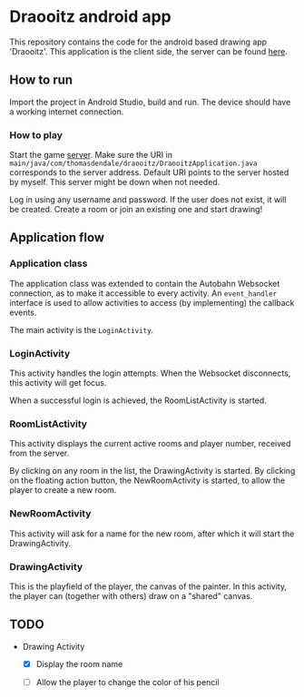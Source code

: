 # Draooitz android app

This repository contains the code for the android based drawing app 'Draooitz'. This application is the client side, the server can be found [here](https://github.com/Nananas/Draooitz-server).


## How to run
Import the project in Android Studio, build and run. The device should have a working internet connection.

### How to play
Start the game [server](https://github.com/Nananas/Draooitz-server). Make sure the URI in `main/java/com/thomasdendale/draooitz/DraooitzApplication.java` corresponds to the server address. Default URI points to the server hosted by myself. This server might be down when not needed.

Log in using any username and password. If the user does not exist, it will be created. Create a room or join an existing one and start drawing!

## Application flow
### Application class
The application class was extended to contain the Autobahn Websocket connection, as to make it accessible to every activity. 
An `event_handler` interface is used to allow activities to access (by implementing) the callback events.

The main activity is the `LoginActivity`.

### LoginActivity
This activity handles the login attempts. When the Websocket disconnects, this activity will get focus.

When a successful login is achieved, the RoomListActivity is started.

### RoomListActivity
This activity displays the current active rooms and player number, received from the server.

By clicking on any room in the list, the DrawingActivity is started. 
By clicking on the floating action button, the NewRoomActivity is started, to allow the player to create a new room.

### NewRoomActivity
This activity will ask for a name for the new room, after which it will start the DrawingActivity.

### DrawingActivity
This is the playfield of the player, the canvas of the painter. In this activity, the player can (together with others) draw on a "shared" canvas.

## TODO

- Drawing Activity
    - [x] Display the room name 
    - [ ] Allow the player to change the color of his pencil


